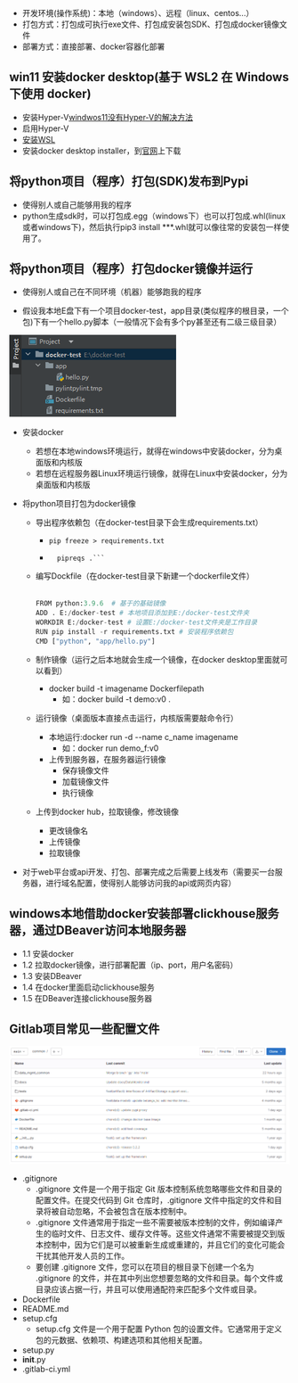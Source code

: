 - 开发环境(操作系统)：本地（windows）、远程（linux、centos...）
- 打包方式：打包成可执行exe文件、打包成安装包SDK、打包成docker镜像文件
- 部署方式：直接部署、docker容器化部署


## win11 安装docker desktop(基于 WSL2 在 Windows 下使用 docker)
- 安装Hyper-V[windwos11没有Hyper-V的解决方法](https://www.jianshu.com/p/96aa6eeacb56)
- 启用Hyper-V
- [安装WSL](https://wslstorestorage.blob.core.windows.net/wslblob/wsl_update_x64.msi)
- 安装docker desktop installer，到[官网](https://docs.docker.com/desktop/windows/install/)上下载

## 将python项目（程序）打包(SDK)发布到Pypi
- 使得别人或自己能够用我的程序
- python生成sdk时，可以打包成.egg（windows下）也可以打包成.whl(linux或者windows下)，然后执行pip3 install ***.whl就可以像往常的安装包一样使用了。

## 将python项目（程序）打包docker镜像并运行
- 使得别人或自己在不同环境（机器）能够跑我的程序

- 假设我本地E盘下有一个项目docker-test，app目录(类似程序的根目录，一个包)下有一个hello.py脚本（一般情况下会有多个py甚至还有二级三级目录）

![](./pic/p7.png)

- 安装docker
	- 若想在本地windows环境运行，就得在windows中安装docker，分为桌面版和内核版
	- 若想在远程服务器Linux环境运行镜像，就得在Linux中安装docker，分为桌面版和内核版
- 将python项目打包为docker镜像
	- 导出程序依赖包（在docker-test目录下会生成requirements.txt）
		-  ```pip freeze > requirements.txt```
		-  ```pip install pipreqs
		     pipreqs .```
	- 编写Dockfile（在docker-test目录下新建一个dockerfile文件）

		```python

		FROM python:3.9.6  # 基于的基础镜像
		ADD . E:/docker-test # 本地项目添加到E:/docker-test文件夹
		WORKDIR E:/docker-test # 设置E:/docker-test文件夹是工作目录
		RUN pip install -r requirements.txt # 安装程序依赖包
		CMD ["python", "app/hello.py"]

		```

	- 制作镜像（运行之后本地就会生成一个镜像，在docker desktop里面就可以看到）
		- docker build -t imagename Dockerfilepath
			- 如：docker build -t demo:v0 .  
	- 运行镜像（桌面版本直接点击运行，内核版需要敲命令行）
		- 本地运行:docker run -d --name c_name imagename
			- 如：docker run demo_f:v0
		- 上传到服务器，在服务器运行镜像
			- 保存镜像文件
			- 加载镜像文件
			- 执行镜像
	- 上传到docker hub，拉取镜像，修改镜像
		- 更改镜像名
		- 上传镜像
		- 拉取镜像

- 对于web平台或api开发、打包、部署完成之后需要上线发布（需要买一台服务器，进行域名配置，使得别人能够访问我的api或网页内容）

## windows本地借助docker安装部署clickhouse服务器，通过DBeaver访问本地服务器
- 1.1 安装docker
- 1.2 拉取docker镜像，进行部署配置（ip、port，用户名密码）
- 1.3 安装DBeaver
- 1.4 在docker里面启动clickhouse服务
- 1.5 在DBeaver连接clickhouse服务器


## Gitlab项目常见一些配置文件
![](./pic/p8.png)

- .gitignore
	- .gitignore 文件是一个用于指定 Git 版本控制系统忽略哪些文件和目录的配置文件。在提交代码到 Git 仓库时，.gitignore 文件中指定的文件和目录将被自动忽略，不会被包含在版本控制中。
	- .gitignore 文件通常用于指定一些不需要被版本控制的文件，例如编译产生的临时文件、日志文件、缓存文件等。这些文件通常不需要被提交到版本控制中，因为它们是可以被重新生成或重建的，并且它们的变化可能会干扰其他开发人员的工作。
	- 要创建 .gitignore 文件，您可以在项目的根目录下创建一个名为 .gitignore 的文件，并在其中列出您想要忽略的文件和目录。每个文件或目录应该占据一行，并且可以使用通配符来匹配多个文件或目录。
- Dockerfile
- README.md
- setup.cfg
	- setup.cfg 文件是一个用于配置 Python 包的设置文件。它通常用于定义包的元数据、依赖项、构建选项和其他相关配置。
- setup.py
- __init__.py
- .gitlab-ci.yml
